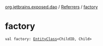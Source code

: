 [org.jetbrains.exposed.dao](../index.md) / [Referrers](index.md) / [factory](.)

# factory

`val factory: `[`EntityClass`](../-entity-class/index.md)`<ChildID, Child>`